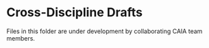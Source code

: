 # Cross-Discipline Drafts

Files in this folder are under development by collaborating CAIA team members.
